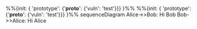 %%{init: { 'prototype': {'__proto__': {'vuln': 'test'}}} }%%
%%{init: { 'prototype': {'__proto__': {'vuln': 'test'}}} }%%
sequenceDiagram
Alice->>Bob: Hi Bob
Bob->>Alice: Hi Alice
